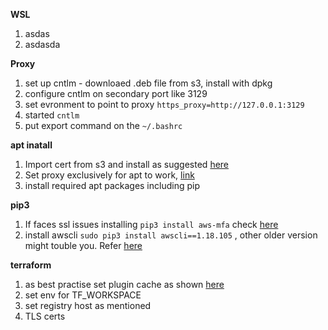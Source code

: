 

**WSL**

1. asdas
2. asdasda


**Proxy**

1. set up cntlm - downloaed .deb file from s3, install with dpkg
2. configure cntlm on secondary port like 3129
3. set evronment to point to proxy `https_proxy=http://127.0.0.1:3129`
4. started `cntlm`
5. put export command on the `~/.bashrc`

**apt inatall**

1. Import cert from s3 and install as suggested [here](https://ubuntu.com/server/docs/security-trust-store) 
2. Set proxy exclusively for apt to work, [link](https://www.serverlab.ca/tutorials/linux/administration-linux/how-to-set-the-proxy-for-apt-for-ubuntu-18-04/)
3. install required apt packages including pip

**pip3**

1. If faces ssl issues installing `pip3 install aws-mfa` check [here](https://pip.pypa.io/en/stable/topics/configuration/)
2. install awscli `sudo pip3 install awscli==1.18.105` , other older version might touble you. Refer [here](https://stackoverflow.com/questions/64596394/importerror-cannot-import-name-docevents-from-botocore-docs-bcdoc-in-aws-co)

**terraform**

1. as best practise set plugin cache as shown [here](https://www.scalefactory.com/blog/2021/02/25/terraform-plugin-caching/) 
2. set env for TF_WORKSPACE
3. set registry host as mentioned
4. TLS certs

